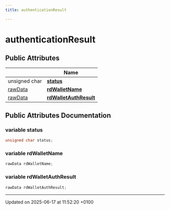 ```yaml
---
title: authenticationResult

---
```


# authenticationResult





## Public Attributes

|                | Name           |
| -------------- | -------------- |
| unsigned char | **[status](structauthentication_result.md#variable-status)**  |
| [rawData](structraw_data.md) | **[rdWalletName](structauthentication_result.md#variable-rdwalletname)**  |
| [rawData](structraw_data.md) | **[rdWalletAuthResult](structauthentication_result.md#variable-rdwalletauthresult)**  |

## Public Attributes Documentation

### variable status

```cpp
unsigned char status;
```


### variable rdWalletName

```cpp
rawData rdWalletName;
```


### variable rdWalletAuthResult

```cpp
rawData rdWalletAuthResult;
```


-------------------------------

Updated on 2025-06-17 at 11:52:20 +0100
